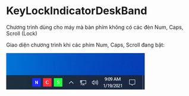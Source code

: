 # KeyLockIndicatorDeskBand
Chương trình dùng cho máy mà bàn phím không có các đèn Num, Caps, Scroll (Lock)

Giao diện chương trình khi các phím Num, Caps, Scroll đang bật:

![GUI](Out/Img/GUI.png?raw=true)
